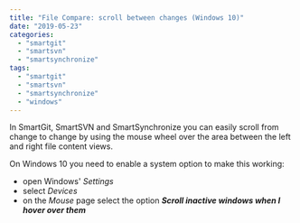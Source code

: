 ```yaml
---
title: "File Compare: scroll between changes (Windows 10)"
date: "2019-05-23"
categories: 
  - "smartgit"
  - "smartsvn"
  - "smartsynchronize"
tags: 
  - "smartgit"
  - "smartsvn"
  - "smartsynchronize"
  - "windows"
---
```


In SmartGit, SmartSVN and SmartSynchronize you can easily scroll from change to change by using the mouse wheel over the area between the left and right file content views.

On Windows 10 you need to enable a system option to make this working:

- open Windows' _Settings_
- select _Devices_
- on the _Mouse_ page select the option _**Scroll inactive windows when I hover over them**_
